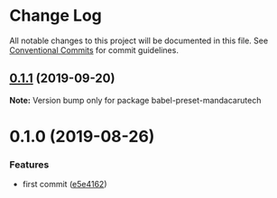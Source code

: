 # Change Log

All notable changes to this project will be documented in this file.
See [Conventional Commits](https://conventionalcommits.org) for commit guidelines.

## [0.1.1](https://github.com/mandacarutech/styleguide/compare/babel-preset-mandacarutech@0.1.0...babel-preset-mandacarutech@0.1.1) (2019-09-20)

**Note:** Version bump only for package babel-preset-mandacarutech





# 0.1.0 (2019-08-26)


### Features

* first commit ([e5e4162](https://github.com/mandacarutech/styleguide/commit/e5e4162))
